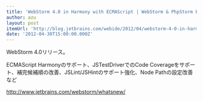 ```yaml
---
title: 'WebStorm 4.0 in Harmony with ECMAScript | WebStorm & PhpStorm Blog'
author: azu
layout: post
itemUrl: 'http://blog.jetbrains.com/webide/2012/04/webstorm-4-0-in-harmony-with-ecmascript/'
date: '2012-04-30T15:00:00.000Z'
---
```

WebStorm 4.0リリース。

ECMAScript Harmonyのサポート、JSTestDriverでのCode Coverageをサポート、補完候補順の改善、JSLint/JSHintのサポート強化、Node Pathの設定改善など

http://www.jetbrains.com/webstorm/whatsnew/
